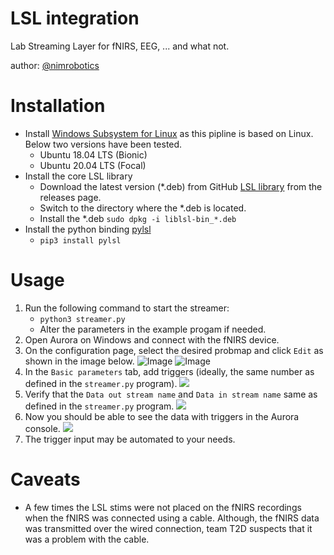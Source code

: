 # LSL integration
Lab Streaming Layer for fNIRS, EEG, ... and what not.

author: [@nimrobotics](https://twitter.com/nimrobotics)


# Installation

* Install [Windows Subsystem for Linux](https://docs.microsoft.com/en-us/windows/wsl/about) as this pipline is based on Linux. Below two versions have been tested.
    * Ubuntu 18.04 LTS (Bionic)
    * Ubuntu 20.04 LTS (Focal)
* Install the core LSL library
    * Download the latest version (*.deb) from GitHub [LSL library](https://github.com/sccn/liblsl) from the releases page.
    * Switch to the directory where the *.deb is located.
    * Install the *.deb `sudo dpkg -i liblsl-bin_*.deb`
* Install the python binding [pylsl](https://github.com/labstreaminglayer/liblsl-Python)
    * `pip3 install pylsl`

# Usage

1. Run the following command to start the streamer:
    * `python3 streamer.py`
    * Alter the parameters in the example progam if needed.
2. Open Aurora on Windows and connect with the fNIRS device.
3. On the configuration page, select the desired probmap and click `Edit` as shown in the image below.
    ![Image](../blob/main/images/2.PNG?raw=true)
    ![Image](../blob/master/myimage.png?raw=true)
4. In the `Basic parameters` tab, add triggers (ideally, the same number as defined in the `streamer.py` program).
    ![](../blob/main/images/3.png?raw=true)
5. Verify that the `Data out stream name` and `Data in stream name` same as defined in the `streamer.py` program.
    ![](../blob/main/images/4.png?raw=true)
6. Now you should be able to see the data with triggers in the Aurora console.
    ![](../blob/main/images/5.png?raw=true)
7. The trigger input may be automated to your needs.


# Caveats
* A few times the LSL stims were not placed on the fNIRS recordings when the fNIRS was connected using a cable. Although, the fNIRS data was transmitted over the wired connection, team T2D suspects that it was a problem with the cable.